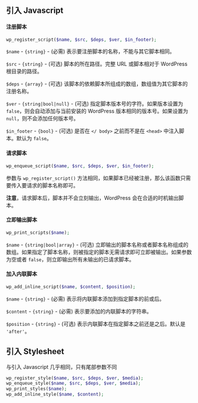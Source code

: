 ## 引入 Javascript

#### 注册脚本

```php
wp_register_script($name, $src, $deps, $ver, $in_footer);
```

`$name` - `{string}` - (必需) 表示要注册脚本的名称，不能与其它脚本相同。

`$src` - `{string}` - (可选) 脚本的所在路径。完整 URL 或脚本相对于 WordPress 根目录的路径。

`$deps` - `{array}` -  (可选) 该脚本的依赖脚本所组成的数组，数组值为其它脚本的注册名称。

`$ver` - `{string|bool|null}` -  (可选) 指定脚本版本号的字符。如果版本设置为 `false`，则会自动添加与当前安装的 WordPress 版本相同的版本号。如果设置为 `null`，则不会添加任何版本号。

`$in_footer` - `{bool}` -  (可选) 是否在 `</ body>` 之前而不是在 `<head>` 中注入脚本。默认为 `false`。

#### 请求脚本

```php
wp_enqueue_script($name, $src, $deps, $ver, $in_footer);
```

参数与 `wp_register_script()` 方法相同，如果脚本已经被注册，那么该函数只需要传入要请求的脚本名称即可。

**注意**，请求脚本后，脚本并不会立刻输出，WordPress 会在合适的时机输出脚本。

#### 立即输出脚本

```php
wp_print_scripts($name);
```

`$name` - `{string|bool|array}` - (可选) 立即输出的脚本名称或者脚本名称组成的数组。如果指定了脚本名称，则被指定的脚本无需请求即可立即被输出。如果参数为空或者 `false`，则立即输出所有未输出的已请求脚本。

#### 加入内联脚本

```php
wp_add_inline_script($name, $content, $position);
```

`$name` - `{string}` - (必需) 表示将内联脚本添加到指定脚本的前或后。

`$content` - `{string}` - (必需) 表示要添加的内联脚本的字符串。

`$position` - `{string}` - (可选) 表示内联脚本在指定脚本之前还是之后。默认是 `'after'`。



## 引入 Stylesheet

与引入 Javascript 几乎相同，只有尾部参数不同

```php
wp_register_style($name, $src, $deps, $ver, $media);
wp_enqueue_style($name, $src, $deps, $ver, $media);
wp_print_styles($name);
wp_add_inline_style($name, $content);
```

